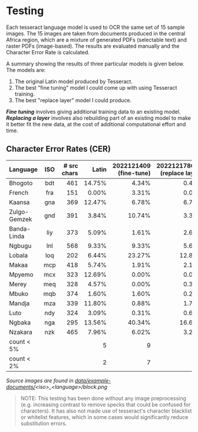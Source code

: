 # Testing

Each tesseract language model is used to OCR the same set of 15 sample images.
The 15 images are taken from documents produced in the central Africa region, which are a mixture of generated PDFs (selectable text) and raster PDFs (image-based).
The results are evaluated manually and the Character Error Rate is calculated.

A summary showing the results of three particular models is given below. The models are:
1. The original Latin model produced by Tesseract.
1. The best "fine tuning" model I could come up with using Tesseract training.
1. The best "replace layer" model I could produce.

***Fine tuning*** involves giving additional training data to an existing model.
***Replacing a layer*** involves also rebuilding part of an existing model to make it better fit the new data, at the cost of additional computational effort and time.

## Character Error Rates (CER)

Language     | ISO | # src chars | Latin  | 2022121409 (fine-tune)  | 202212178613 (replace layer)
:---         |:---:|---:         |---:    |---:                     |---:
Bhogoto      | bdt | 461         | 14.75% | 4.34%                   | 0.43%
French       | fra | 151         | 0.00%  | 3.31%                   | 0.00%
Kaansa       | gna | 369         | 12.47% | 6.78%                   | 6.78%
Zulgo-Gemzek | gnd | 391         | 3.84%  | 10.74%                  | 3.32%
Banda-Linda  | liy | 373         | 5.09%  | 1.61%                   | 2.68%
Ngbugu       | lnl | 568         | 9.33%  | 9.33%                   | 5.63%
Lobala       | loq | 202         | 6.44%  | 23.27%                  | 12.87%
Makaa        | mcp | 418         | 5.74%  | 1.91%                   | 2.15%
Mpyemo       | mcx | 323         | 12.69% | 0.00%                   | 0.00%
Merey        | meq | 328         | 4.57%  | 0.00%                   | 0.31%
Mbuko        | mqb | 374         | 1.60%  | 1.60%                   | 0.27%
Mandja       | mza | 339         | 11.80% | 0.88%                   | 1.77%
Luto         | ndy | 324         | 3.09%  | 0.31%                   | 0.62%
Ngbaka       | nga | 295         | 13.56% | 40.34%                  | 16.61%
Nzakara      | nzk | 465         | 7.96%  | 6.02%                   | 3.23%
count < 5%   |     |             | 5      | 9                       | 11
count < 2%   |     |             | 2      | 7                       | 7

*Source images are found in [data/example-documents/](data/example-documents)\<iso\>_\<language\>/block.png*

> NOTE: This testing has been done without any image preprocessing (e.g. increasing contrast to remove specks that could be confused for characters). It has also not made use of tesseract's character blacklist or whitelist features, which in some cases would significantly reduce substitution errors.
